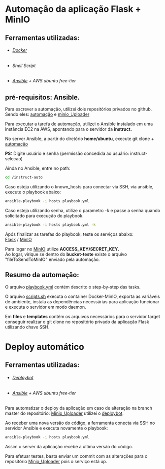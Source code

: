 # Automação da aplicação Flask + MinIO

## Ferramentas utilizadas:
* ###### [Docker](https://docs.docker.com/)
* ###### Shell Script
* ###### [Ansible](https://docs.ansible.com/ansible/latest/index.html) + AWS ubuntu free-tier

## pré-requisitos: Ansible.

Para escrever a automação, utilizei dois repositórios privados no github.  
Sendo eles: [automação](https://github.com/felipteixeira/instruct-auto.git) e
[minio_Uploader](https://github.com/felipteixeira/python)

Para executar a tarefa de automação, utilizei o Ansible instalado em uma instância EC2 na AWS, apontando para o servidor da **instruct.**

No server Ansible, a partir do diretório **home/ubuntu**, execute git clone + [automação](https://github.com/felipteixeira/instruct-auto.git)

**PS:** Digite usuário e senha (permissão concedida ao usuário: instruct-selecao)

Ainda no Ansible, entre no path:
```bash
cd /instruct-auto
```
Caso esteja utilizando o known_hosts para conectar via SSH, via ansible, execute o playbook abaixo: 
```bash
ansible-playbook -i hosts playbook.yml 
```
Caso esteja utilizando senha, utilize o parametro -k e passe a senha quando solicitado para execução do playbook.
```bash
ansible-playbook -i hosts playbook.yml -k
```

Após finalizar as tarefas do playbook, teste os serviços abaixo:  
[Flask](http://52.14.169.24:5000/) / [MinIO](http://52.14.169.24:9000/)

Para logar no [MinIO](http://52.14.169.24:9000/) utilize **ACCESS_KEY/SECRET_KEY.**  
Ao logar, virique se dentro do **bucket-teste** existe o arquivo "fileToSendToMinIO" enviado pela automação.

## Resumo da automação:

O arquivo [playbook.yml](https://github.com/felipteixeira/instruct-auto/blob/master/playbook.yml) contém descrito o step-by-step das tasks.

O arquivo [scripts.sh](https://github.com/felipteixeira/instruct-auto/blob/master/scripts.sh) executa o container Docker-MinIO, exporta as variáveis de ambiente,
instala as dependências necessárias para aplicação funcionar e executa o servidor em modo daemon.

Em **files** e **templates** contém os arquivos necessários para o servidor target conseguir realizar o git clone no repositório privado da aplicação Flask utilizando chave SSH. 



# Deploy automático
## Ferramentas utilizadas:
* ###### [Deploybot](https://deploybot.com/)
* ###### [Ansible](https://docs.ansible.com/ansible/latest/index.html) + AWS ubuntu free-tier


Para automatizar o deploy da aplicação em caso de alteração na branch master do repositório: [Minio_Uploader](https://github.com/felipteixeira/python) utilizei o [deploybot](https://deploybot.com/).

Ao receber uma nova versão do código, a ferramenta conecta via SSH no servidor Ansible e executa novamente o playbook: 
```bash
ansible-playbook -i hosts playbook.yml 
```
Assim o server da aplicação recebe a ultima versão do código.

Para efetuar testes, basta enviar um commit com as alterações para o repositório 
[Minio_Uploader](https://github.com/felipteixeira/python) pois o serviço está up.












